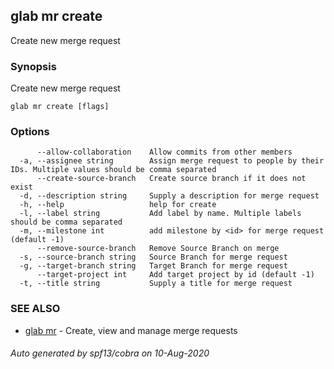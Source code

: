 ## glab mr create

Create new merge request

### Synopsis

Create new merge request

```
glab mr create [flags]
```

### Options

```
      --allow-collaboration    Allow commits from other members
  -a, --assignee string        Assign merge request to people by their IDs. Multiple values should be comma separated 
      --create-source-branch   Create source branch if it does not exist
  -d, --description string     Supply a description for merge request
  -h, --help                   help for create
  -l, --label string           Add label by name. Multiple labels should be comma separated
  -m, --milestone int          add milestone by <id> for merge request (default -1)
      --remove-source-branch   Remove Source Branch on merge
  -s, --source-branch string   Source Branch for merge request
  -g, --target-branch string   Target Branch for merge request
      --target-project int     Add target project by id (default -1)
  -t, --title string           Supply a title for merge request
```

### SEE ALSO

* [glab mr](glab_mr.md)	 - Create, view and manage merge requests

###### Auto generated by spf13/cobra on 10-Aug-2020
